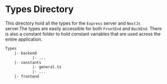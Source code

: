 # Types Directory

This directory hold all the types for the `Express` server and `NextJs` server.The types are easily accessible for both `FrontEnd` and `BackEnd`. There is also a constant folder to hold constant variables that are used across the entire application.

```txt
Types
    |- backend
            |- ...
    |- constants
            |- general.ts
            |- ...
    |- frontend
```
